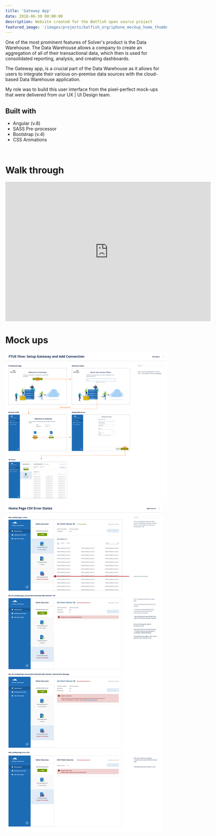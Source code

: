 ```yaml
---
title: 'Gateway App'
date: 2018-06-30 00:00:00
description: Website created for the Batfish open source project 
featured_image: '/images/projects/batfish_org/iphone_mockup_home_thumbnail.png'
---
```


One of the most prominent features of Solver's product is the Data Warehouse. The Data Warehouse allows a company to create an aggregation of all of their transactional data, which then is used for consolidated reporting, analysis, and creating dashboards.

The Gateway app, is a crucial part of the Data Warehouse as it allows for users to integrate their various on-premise data sources with the cloud-based Data Warehouse application. 

My role was to build this user interface from the pixel-perfect mock-ups that were delivered from our UX \| UI Design team. 


## Built with
- Angular (v.8)
- SASS Pre-processor
- Bootstrap (v.4)
- CSS Animations

&nbsp;


# Walk through

<iframe src="https://player.vimeo.com/video/493168770" width="640" height="435" frameborder="0" allow="autoplay; fullscreen" allowfullscreen></iframe>


# Mock ups

<div class="gallery" data-columns="2">
	<img  src="/images/projects/gateway/01_FTU.png">
    <img src="/images/projects/gateway/11_homepage-error-states.png">
</div>



